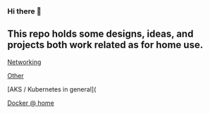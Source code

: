 ### Hi there 👋

## This repo holds some designs, ideas, and projects both work related as for home use.


[Networking](https://github.com/verboompj/Networking/blob/master/README.md)

[Other](https://github.com/verboompj/Other/blob/master/README.md)

[AKS / Kubernetes in general](

[Docker @ home ](https://github.com/verboompj/Docker/blob/master/README.md)
